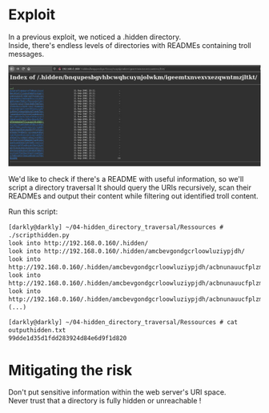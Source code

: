 # Exploit

In a previous exploit, we noticed a .hidden directory.  
Inside, there's endless levels of directories with READMEs containing troll messages.

![](Ressources/images/dir-structure.jpg)

We'd like to check if there's a README with useful information, so we'll script a directory traversal
It should query the URIs recursively, scan their READMEs and output their content while filtering out identified troll content.

Run this script:

```
[darkly@darkly] ~/04-hidden_directory_traversal/Ressources # ./scripthidden.py
look into http://192.168.0.160/.hidden/
look into http://192.168.0.160/.hidden/amcbevgondgcrloowluziypjdh/
look into http://192.168.0.160/.hidden/amcbevgondgcrloowluziypjdh/acbnunauucfplzmaglkvqgswwn/
look into http://192.168.0.160/.hidden/amcbevgondgcrloowluziypjdh/acbnunauucfplzmaglkvqgswwn/ayuprpftypqspruffmkuucjccv/
look into http://192.168.0.160/.hidden/amcbevgondgcrloowluziypjdh/acbnunauucfplzmaglkvqgswwn/becskiwlclcuqxshqmxhicouoj/
(...)
```

```
[darkly@darkly] ~/04-hidden_directory_traversal/Ressources # cat outputhidden.txt
99dde1d35d1fdd283924d84e6d9f1d820
```

# Mitigating the risk

Don't put sensitive information within the web server's URI space.  
Never trust that a directory is fully hidden or unreachable !
